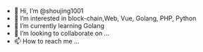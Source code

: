 - 👋 Hi, I’m @shoujing1001
- 👀 I’m interested in block-chain,Web, Vue, Golang, PHP, Python
- 🌱 I’m currently learning Golang
- 💞️ I’m looking to collaborate on ...
- 📫 How to reach me ...

<!---
shoujing1001/shoujing1001 is a ✨ special ✨ repository because its `README.md` (this file) appears on your GitHub profile.
You can click the Preview link to take a look at your changes.
--->
